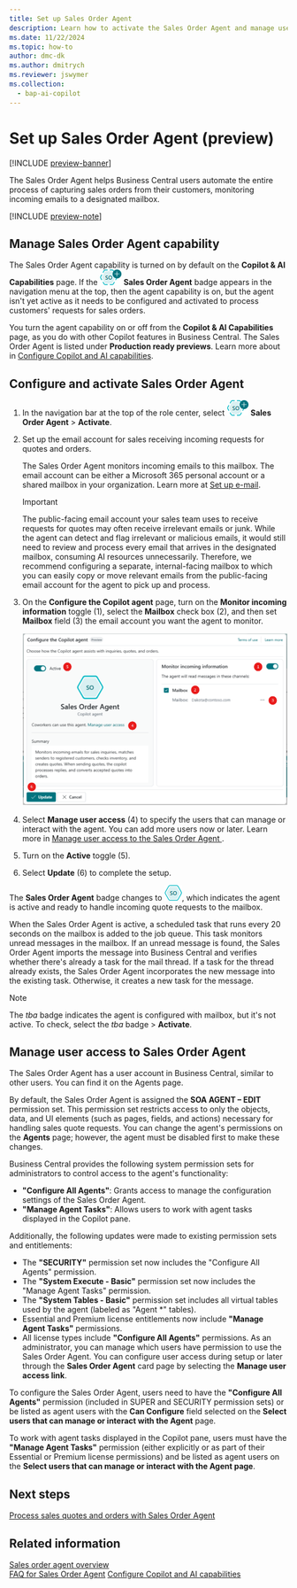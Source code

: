 ```yaml
---
title: Set up Sales Order Agent
description: Learn how to activate the Sales Order Agent and manage user access.
ms.date: 11/22/2024
ms.topic: how-to
author: dmc-dk
ms.author: dmitrych
ms.reviewer: jswymer
ms.collection:
  - bap-ai-copilot
---
```

# Set up Sales Order Agent (preview)

[!INCLUDE [preview-banner](~/../shared-content/shared/preview-includes/preview-banner.md)]

The Sales Order Agent helps Business Central users automate the entire process of capturing sales orders from their customers, monitoring incoming emails to a designated mailbox. 

[!INCLUDE [preview-note](~/../shared-content/shared/preview-includes/production-ready-preview-dynamics365.md)]

## Manage Sales Order Agent capability

The Sales Order Agent capability is turned on by default on the **Copilot & AI Capabilities** page. If the ![Shows the Sales Order Agent icon](media/soa-icon.png) **Sales Order Agent** badge appears in the navigation menu at the top, then the agent capability is on, but the agent isn't yet active as it needs to be configured and activated to process customers' requests for sales orders.

You turn the agent capability on or off from the **Copilot & AI Capabilities** page, as you do with other Copilot features in Business Central. The Sales Order Agent is listed under **Production ready previews**. Learn more about in [Configure Copilot and AI capabilities](enable-ai.md).

## Configure and activate Sales Order Agent

1. In the navigation bar at the top of the role center, select ![Shows the Sales Order Agent icon](media/soa-icon.png) **Sales Order Agent** > **Activate**.  
1. Set up the email account for sales receiving incoming requests for quotes and orders. 

   The Sales Order Agent monitors incoming emails to this mailbox. The email account can be either a Microsoft 365 personal account or a shared mailbox in your organization. Learn more at [Set up e-mail](admin-how-setup-email.md).

   > [!IMPORTANT]
   > The public-facing email account your sales team uses to receive requests for quotes may often receive irrelevant emails or junk. While the agent can detect and flag irrelevant or malicious emails, it would still need to review and process every email that arrives in the designated mailbox, consuming AI resources unnecessarily. Therefore, we recommend configuring a separate, internal-facing mailbox to which you can easily copy or move relevant emails from the public-facing email account for the agent to pick up and process.

1. On the **Configure the Copilot agent** page, turn on the **Monitor incoming information** toggle (1), select the **Mailbox** check box (2), and then set **Mailbox** field (3) the email account you want the agent to monitor.

   ![Shows the Sales Order Agent configuration page](media/soa-configuration.png)

1. Select **Manage user access** (4) to specify the users that can manage or interact with the agent. You can add more users now or later. Learn more in [Manage user access to the Sales Order Agent ](#manage-user-access-to-the-sales-order-agent).
1. Turn on the **Active** toggle (5).
1. Select **Update** (6) to complete the setup.

The **Sales Order Agent** badge changes to ![Shows the Sales Order Agent icon after configured](media/soa-activated-icon.png), which indicates the agent is active and ready to handle incoming quote requests to the mailbox.

When the Sales Order Agent is active, a scheduled task that runs every 20 seconds on the mailbox is added to the job queue. This task monitors unread messages in the mailbox. If an unread message is found, the Sales Order Agent imports the message into Business Central and verifies whether there's already a task for the mail thread. If a task for the thread already exists, the Sales Order Agent incorporates the new message into the existing task. Otherwise, it creates a new task for the message.

> [!NOTE]
> The *tba* badge indicates the agent is configured with mailbox, but it's not active. To check, select the *tba* badge > **Activate**.

## Manage user access to Sales Order Agent

The Sales Order Agent has a user account in Business Central, similar to other users. You can find it on the Agents page.

By default, the Sales Order Agent is assigned the **SOA AGENT – EDIT** permission set. This permission set restricts access to only the objects, data, and UI elements (such as pages, fields, and actions) necessary for handling sales quote requests. You can change the agent's permissions on the **Agents** page; however, the agent must be disabled first to make these changes.

Business Central provides the following system permission sets for administrators to control access to the agent's functionality:

* **"Configure All Agents"**: Grants access to manage the configuration settings of the Sales Order Agent.
* **"Manage Agent Tasks"**: Allows users to work with agent tasks displayed in the Copilot pane.

Additionally, the following updates were made to existing permission sets and entitlements:

* The **"SECURITY"** permission set now includes the "Configure All Agents" permission.
* The **"System Execute - Basic"** permission set now includes the "Manage Agent Tasks" permission.
* The **"System Tables - Basic"** permission set includes all virtual tables used by the agent (labeled as "Agent *" tables).
* Essential and Premium license entitlements now include **"Manage Agent Tasks"** permissions.
* All license types include **"Configure All Agents"** permissions.
As an administrator, you can manage which users have permission to use the Sales Order Agent. You can configure user access during setup or later through the **Sales Order Agent** card page by selecting the **Manage user access link**.

To configure the Sales Order Agent, users need to have the **"Configure All Agents"** permission (included in SUPER and SECURITY permission sets) or be listed as agent users with the **Can Configure** field selected on the **Select users that can manage or interact with the Agent** page.

To work with agent tasks displayed in the Copilot pane, users must have the **"Manage Agent Tasks"** permission (either explicitly or as part of their Essential or Premium license permissions) and be listed as agent users on the **Select users that can manage or interact with the Agent page**.

## Next steps

[Process sales quotes and orders with Sales Order Agent](sales-order-agent-process.md)

## Related information

[Sales order agent overview](sales-order-agent.md)  
[FAQ for Sales Order Agent](faqs-sales-order-taker-agent.md)
[Configure Copilot and AI capabilities](enable-ai.md)  
